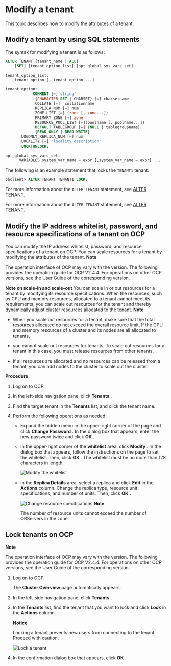 Modify a tenant 
====================================

This topic describes how to modify the attributes of a tenant. 

Modify a tenant by using SQL statements 
------------------------------------------------------------

The syntax for modifying a tenant is as follows:

```sql
ALTER TENANT {tenant_name | ALL}
    [SET] [tenant_option_list] [opt_global_sys_vars_set]

tenant_option_list:
    tenant_option [, tenant_option ...]

tenant_option:
            COMMENT [=]'string' 
            |{CHARACTER SET | CHARSET} [=] charsetname 
            |COLLATE [=]  collationname 
            |REPLICA_NUM [=] num 
            |ZONE_LIST [=] (zone [, zone...]) 
            |PRIMARY_ZONE [=] zone 
            |RESOURCE_POOL_LIST [=](poolname [, poolname...]) 
            |DEFAULT TABLEGROUP [=] {NULL | tablegroupname}
            |{READ ONLY | READ WRITE}
      |LOGONLY_REPLICA_NUM [=] num
      |LOCALITY [=] 'locality description'
      |LOCK|UNLOCK;
      
opt_global_sys_vars_set:
      VARIABLES system_var_name = expr [,system_var_name = expr] ...
```



The following is an example statement that locks the `TENANT1` tenant:

```sql
obclient> ALTER TENANT TENANT1 LOCK;
```



For more information about the `ALTER TENANT` statement, see [ALTER TENANT](/en-US/11.sql-reference-1/5.sql-statement-1/9.alter-tenant-1.md). 

For more information about the `ALTER TENANT` statement, see [ALTER TENANT](https://open.oceanbase.com/docs/community/oceanbase-database/V3.1.1/alter-tenant-1).

Modify the IP address whitelist, password, and resource specifications of a tenant on OCP 
--------------------------------------------------------------------------------------------------------------

You can modify the IP address whitelist, password, and resource specifications of a tenant on OCP. You can scale resources for a tenant by modifying the attributes of the tenant. 
**Note**



The operation interface of OCP may vary with the version. The following provides the operation guide for OCP V2.4.4. For operations on other OCP versions, see the User Guide of the corresponding version.

**Note on scale-in and scale-out** You can scale in or out resources for a tenant by modifying its resource specifications. When the resources, such as CPU and memory resources, allocated to a tenant cannot meet its requirements, you can scale out resources for the tenant and thereby dynamically adjust cluster resources allocated to the tenant. 
**Note**



* When you scale out resources for a tenant, make sure that the total resources allocated do not exceed the overall resource limit. If the CPU and memory resources of a cluster and its nodes are all allocated to tenants,

  

* you cannot scale out resources for tenants. To scale out resources for a tenant in this case, you must release resources from other tenants.

  

* If all resources are allocated and no resources can be released from a tenant, you can add nodes to the cluster to scale out the cluster.

  




**Procedure** :

1. Log on to OCP.

   

2. In the left-side navigation pane, click **Tenants** .

   

3. Find the target tenant in the **Tenants** list, and click the tenant name.

   

4. Perform the following operations as needed:

   * Expand the hidden menu in the upper-right corner of the page and click **Change Password** . In the dialog box that appears, enter the new password twice and click **OK** .

     
   
   * In the upper-right corner of the **whitelist** area, click **Modify** . In the dialog box that appears, follow the instructions on the page to set the whitelist. Then, click **OK** . The whitelist must be no more than 128 characters in length. 

     ![Modify the whitelist](http://icms-x-dita.oss-cn-zhangjiakou.aliyuncs.com/xdita-output/en-US/task3563237/images/p167372.png?Expires=7258150626&OSSAccessKeyId=LTAIJfoPL6wmrirR&Signature=IAw3hxqnXCIGKDpCeAw65IJ%2FnJU%3D)
     
   
   * In the **Replica Details** area, select a replica and click **Edit** in the **Actions** column. Change the replica type, resource unit specifications, and number of units. Then, click **OK** **.** 

     ![Change resource specifications](http://icms-x-dita.oss-cn-zhangjiakou.aliyuncs.com/xdita-output/en-US/task3563237/images/p167373.png?Expires=7258150626&OSSAccessKeyId=LTAIJfoPL6wmrirR&Signature=oOJKjXqjGWrIA34a1L4AOSMgZ7o%3D)
     **Note**

     

     The number of resource units cannot exceed the number of OBServers in the zone.
     
   

   




Lock tenants on OCP 
----------------------------------------

**Note**



The operation interface of OCP may vary with the version. The following provides the operation guide for OCP V2.4.4. For operations on other OCP versions, see the User Guide of the corresponding version.

1. Log on to OCP. 

   The **Cluster Overview** page automatically appears.
   

2. In the left-side navigation pane, click **Tenants** .

   

3. In the **Tenants** list, find the tenant that you want to lock and click **Lock** in the **Actions** column. 

   **Notice**

   

   Locking a tenant prevents new users from connecting to the tenant. Proceed with caution.

   ![Lock a tenant](http://icms-x-dita.oss-cn-zhangjiakou.aliyuncs.com/xdita-output/en-US/task3563237/images/p167384.png?Expires=7258150626&OSSAccessKeyId=LTAIJfoPL6wmrirR&Signature=%2FUOpk7SqsDdgFuqLf2ylwgZyB20%3D)
   

4. In the confirmation dialog box that appears, click **OK** .

   



